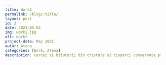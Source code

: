 ```yaml
---
title: Work2
permalink: /blog/:title/
layout: post
id: 3
date: 2021-05-02
img: work2.jpg
alt: work2
project-date: May 2021
autor: Atena
categories: [Work, Atena]
description: Cercei si bijuterii din cristale si ciuperci conservate prin deshidratare si acoperire cu rasini.
---
```


